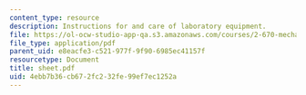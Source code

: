 ```yaml
---
content_type: resource
description: Instructions for and care of laboratory equipment.
file: https://ol-ocw-studio-app-qa.s3.amazonaws.com/courses/2-670-mechanical-engineering-tools-january-iap-2004/4ebb7b36cb672fc232fe99ef7ec1252a_sheet.pdf
file_type: application/pdf
parent_uid: e8eacfe3-c521-977f-9f90-6985ec41157f
resourcetype: Document
title: sheet.pdf
uid: 4ebb7b36-cb67-2fc2-32fe-99ef7ec1252a
---
```


